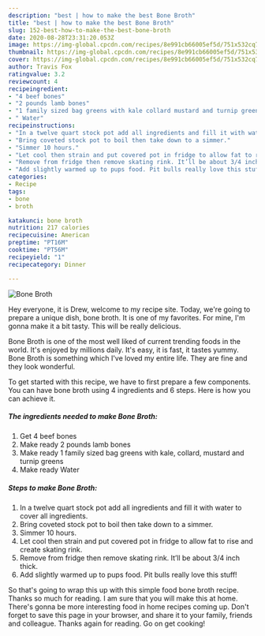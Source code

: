 ```yaml
---
description: "best | how to make the best Bone Broth"
title: "best | how to make the best Bone Broth"
slug: 152-best-how-to-make-the-best-bone-broth
date: 2020-08-28T23:31:20.053Z
image: https://img-global.cpcdn.com/recipes/8e991cb66005ef5d/751x532cq70/bone-broth-recipe-main-photo.jpg
thumbnail: https://img-global.cpcdn.com/recipes/8e991cb66005ef5d/751x532cq70/bone-broth-recipe-main-photo.jpg
cover: https://img-global.cpcdn.com/recipes/8e991cb66005ef5d/751x532cq70/bone-broth-recipe-main-photo.jpg
author: Travis Fox
ratingvalue: 3.2
reviewcount: 4
recipeingredient:
- "4 beef bones"
- "2 pounds lamb bones"
- "1 family sized bag greens with kale collard mustard and turnip greens"
- " Water"
recipeinstructions:
- "In a twelve quart stock pot add all ingredients and fill it with water to cover all ingredients."
- "Bring coveted stock pot to boil then take down to a simmer."
- "Simmer 10 hours."
- "Let cool then strain and put covered pot in fridge to allow fat to rise and create skating rink."
- "Remove from fridge then remove skating rink. It’ll be about 3/4 inch thick."
- "Add slightly warmed up to pups food. Pit bulls really love this stuff!"
categories:
- Recipe
tags:
- bone
- broth

katakunci: bone broth 
nutrition: 217 calories
recipecuisine: American
preptime: "PT16M"
cooktime: "PT56M"
recipeyield: "1"
recipecategory: Dinner

---
```



![Bone Broth](https://img-global.cpcdn.com/recipes/8e991cb66005ef5d/751x532cq70/bone-broth-recipe-main-photo.jpg)

Hey everyone, it is Drew, welcome to my recipe site. Today, we're going to prepare a unique dish, bone broth. It is one of my favorites. For mine, I'm gonna make it a bit tasty. This will be really delicious.

Bone Broth is one of the most well liked of current trending foods in the world. It's enjoyed by millions daily. It's easy, it is fast, it tastes yummy. Bone Broth is something which I've loved my entire life. They are fine and they look wonderful.




To get started with this recipe, we have to first prepare a few components. You can have bone broth using 4 ingredients and 6 steps. Here is how you can achieve it.

<!--inarticleads1-->

##### The ingredients needed to make Bone Broth:

1. Get 4 beef bones
1. Make ready 2 pounds lamb bones
1. Make ready 1 family sized bag greens with kale, collard, mustard and turnip greens
1. Make ready  Water




<!--inarticleads2-->

##### Steps to make Bone Broth:

1. In a twelve quart stock pot add all ingredients and fill it with water to cover all ingredients.
1. Bring coveted stock pot to boil then take down to a simmer.
1. Simmer 10 hours.
1. Let cool then strain and put covered pot in fridge to allow fat to rise and create skating rink.
1. Remove from fridge then remove skating rink. It’ll be about 3/4 inch thick.
1. Add slightly warmed up to pups food. Pit bulls really love this stuff!




So that's going to wrap this up with this simple food bone broth recipe. Thanks so much for reading. I am sure that you will make this at home. There's gonna be more interesting food in home recipes coming up. Don't forget to save this page in your browser, and share it to your family, friends and colleague. Thanks again for reading. Go on get cooking!

